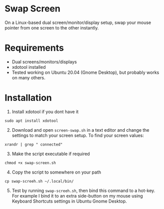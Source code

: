# Swap Screen
On a Linux-based dual screen/monitor/display setup, swap your mouse pointer from one screen to the other instantly.

# Requirements
* Dual screens/monitors/displays
* xdotool installed
* Tested working on Ubuntu 20.04 (Gnome Desktop), but probably works on many others.

# Installation
1. Install xdotool if you dont have it
  ```
  sudo apt install xdotool
  ```
2. Download and open ```screen-swap.sh``` in a text editor and change the settings to match your screen setup. To find your screen values:
  ```
  xrandr | grep " connected"
  ```
3. Make the script executable if required
  ```
  chmod +x swap-screen.sh
  ```
4. Copy the script to somewhere on your path
  ```
  cp swap-screeh.sh ~/.local/bin/
  ```
5. Test by running ```swap-screeh.sh```, then bind this command to a hot-key.  For example I bind it to an extra side-button on my mouse using Keyboard Shortcuts settings in Ubuntu Gnome Desktop.
